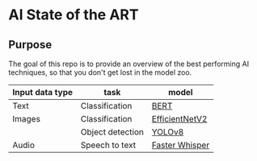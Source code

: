 # AI State of the ART

## Purpose

The goal of this repo is to provide an overview of the best performing AI techniques, so that you don't get lost in the model zoo.

| Input data type | task             | model                                                                        |
| --------------- | ---------------- | ---------------------------------------------------------------------------- |
| Text            | Classification   | [BERT](https://huggingface.co/docs/transformers/model_doc/bert)              |
| Images          | Classification   | [EfficientNetV2](https://pytorch.org/vision/main/models/efficientnetv2.html) |
|                 | Object detection | [YOLOv8](https://github.com/ultralytics/ultralytics)                         |
| Audio           | Speech to text   | [Faster Whisper](https://github.com/guillaumekln/faster-whisper)             |
